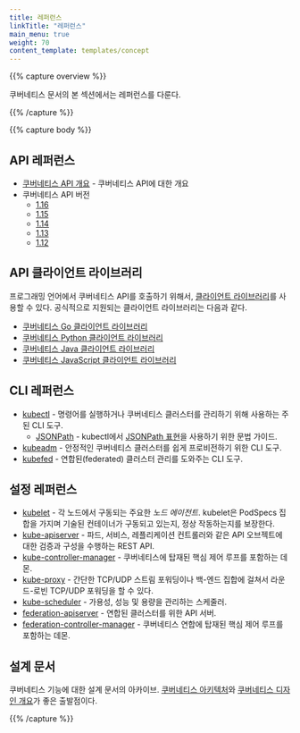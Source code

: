 ```yaml
---
title: 레퍼런스
linkTitle: "레퍼런스"
main_menu: true
weight: 70
content_template: templates/concept
---
```


{{% capture overview %}}

쿠버네티스 문서의 본 섹션에서는 레퍼런스를 다룬다. 

{{% /capture %}}

{{% capture body %}}

## API 레퍼런스

* [쿠버네티스 API 개요](/ko/docs/reference/using-api/api-overview/) - 쿠버네티스 API에 대한 개요
* 쿠버네티스 API 버전
  * [1.16](/docs/reference/generated/kubernetes-api/v1.16/)
  * [1.15](/docs/reference/generated/kubernetes-api/v1.15/)
  * [1.14](/docs/reference/generated/kubernetes-api/v1.14/)
  * [1.13](/docs/reference/generated/kubernetes-api/v1.13/)
  * [1.12](/docs/reference/generated/kubernetes-api/v1.12/)

## API 클라이언트 라이브러리

프로그래밍 언어에서 쿠버네티스 API를 호출하기 위해서, 
[클라이언트 라이브러리](/docs/reference/using-api/client-libraries/)를 사용할 수 있다. 
공식적으로 지원되는 클라이언트 라이브러리는 다음과 같다.

- [쿠버네티스 Go 클라이언트 라이브러리](https://github.com/kubernetes/client-go/)
- [쿠버네티스 Python 클라이언트 라이브러리](https://github.com/kubernetes-client/python)
- [쿠버네티스 Java 클라이언트 라이브러리](https://github.com/kubernetes-client/java)
- [쿠버네티스 JavaScript 클라이언트 라이브러리](https://github.com/kubernetes-client/javascript)

## CLI 레퍼런스

* [kubectl](/docs/user-guide/kubectl-overview) - 명령어를 실행하거나 쿠버네티스 클러스터를 관리하기 위해 사용하는 주된 CLI 도구.
    * [JSONPath](/docs/user-guide/jsonpath/) - kubectl에서 [JSONPath 표현](http://goessner.net/articles/JsonPath/)을 사용하기 위한 문법 가이드.
* [kubeadm](/docs/admin/kubeadm/) - 안정적인 쿠버네티스 클러스터를 쉽게 프로비전하기 위한 CLI 도구.
* [kubefed](/docs/admin/kubefed/) - 연합된(federated) 클러스터 관리를 도와주는 CLI 도구.

## 설정 레퍼런스

* [kubelet](/docs/admin/kubelet/) - 각 노드에서 구동되는 주요한 *노드 에이전트*. kubelet은 PodSpecs 집합을 가지며 기술된 컨테이너가 구동되고 있는지, 정상 작동하는지를 보장한다.
* [kube-apiserver](/docs/admin/kube-apiserver/) - 파드, 서비스, 레플리케이션 컨트롤러와 같은 API 오브젝트에 대한 검증과 구성을 수행하는 REST API.
* [kube-controller-manager](/docs/admin/kube-controller-manager/) - 쿠버네티스에 탑재된 핵심 제어 루프를 포함하는 데몬.
* [kube-proxy](/docs/admin/kube-proxy/) - 간단한 TCP/UDP 스트림 포워딩이나 백-엔드 집합에 걸쳐서 라운드-로빈 TCP/UDP 포워딩을 할 수 있다.
* [kube-scheduler](/docs/admin/kube-scheduler/) - 가용성, 성능 및 용량을 관리하는 스케줄러.
* [federation-apiserver](/docs/admin/federation-apiserver/) - 연합된 클러스터를 위한 API 서버.
* [federation-controller-manager](/docs/admin/federation-controller-manager/) - 쿠버네티스 연합에 탑재된 핵심 제어 루프를 포함하는 데몬.

## 설계 문서

쿠버네티스 기능에 대한 설계 문서의 아카이브. [쿠버네티스 아키텍처](https://git.k8s.io/community/contributors/design-proposals/architecture/architecture.md)와 [쿠버네티스 디자인 개요](https://git.k8s.io/community/contributors/design-proposals)가 좋은 출발점이다.

{{% /capture %}}
